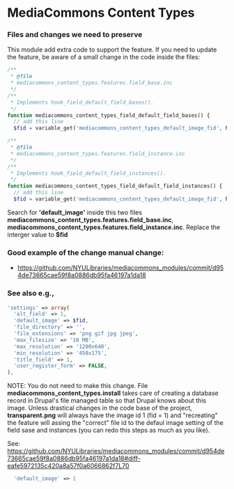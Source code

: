 MediaCommons Content Types
====================

### Files and changes we need to preserve 

This module add extra code to support the feature. If you need to update the feature, be aware of a
small change in the code inside the files:

```php
/**
 * @file
 * mediacommons_content_types.features.field_base.inc
 */
/**
 * Implements hook_field_default_field_bases().
 */
function mediacommons_content_types_field_default_field_bases() {
  // add this line
  $fid = variable_get('mediacommons_content_types_default_image_fid', NULL);

```

```php
/**
 * @file
 * mediacommons_content_types.features.field_instance.inc
 */
/**
 * Implements hook_field_default_field_instances().
 */
function mediacommons_content_types_field_default_field_instances() {
  // add this line
  $fid = variable_get('mediacommons_content_types_default_image_fid', NULL);
```

Search for **'default_image'** inside this two files **mediacommons_content_types.features.field_base.inc**, **mediacommons_content_types.features.field_instance.inc**. Replace the interger value to **$fid**

### Good example of the change manual change: 

- https://github.com/NYULibraries/mediacommons_modules/commit/d954de73665cae59f8a0886db95fa46197a1da18 

### See also e.g., 

```php
'settings' => array(
  'alt_field' => 1,
  'default_image' => $fid,
  'file_directory' => '',
  'file_extensions' => 'png gif jpg jpeg',
  'max_filesize' => '10 MB',
  'max_resolution' => '1200x640',
  'min_resolution' => '450x175',
  'title_field' => 1,
  'user_register_form' => FALSE,
),
```

NOTE: You do not need to make this change. File **mediacommons_content_types.install** takes care of creating a database record in Drupal's file managed table so that Drupal knows about this image. Unless drastical changes in the code base of the project, **transparent.png** will always have the image id 1 (fid = 1) and "recreating" the feature will assing the "correct" file id to the defaul image setting of the field sase and instances (you can redo this steps as much as you like).

See: https://github.com/NYULibraries/mediacommons_modules/commit/d954de73665cae59f8a0886db95fa46197a1da18#diff-eafe5972135c420a8a57f0a6066862f7L70

```php
  'default_image' => 1
```


